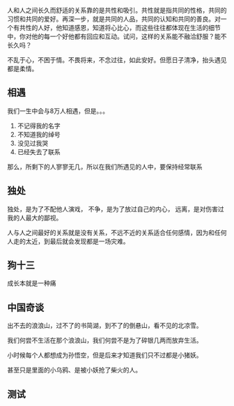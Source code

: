人和人之间长久而舒适的关系靠的是共性和吸引。共性就是指共同的性格，共同的习惯和共同的爱好。再深一步，就是共同的人品，共同的认知和共同的善良。对一个有共性的人好，他知道感恩，知道将心比心，而这些往往都体现在生活的细节中，你对他的每一个好他都有回应和互动。试问，这样的关系能不融洽舒服？能不长久吗？

不乱于心，不困于情。不畏将来，不念过往，如此安好。但愿日子清净，抬头遇见都是柔情。

## 相遇 

我们一生中会与8万人相遇，但是。。。
1. 不记得我的名字
2. 不知道我的绰号
3. 没见过我哭
4. 已经失去了联系
   
那么，所剩下的人寥寥无几，所以在我们所遇见的人中，要保持经常联系

## 独处

独处，是为了不配他人演戏，
不争，是为了放过自己的内心，
远离，是对伤害过我的人最大的鄙视。

人与人之间最好的关系就是没有关系，不远不近的关系适合任何感情，因为和任何人走的太近，到最后就会发现都是一场灾难。

## 狗十三

成长本就是一种痛

## 中国奇谈

出不去的浪浪山，过不了的书简湖，到不了的倒悬山，看不见的北凉雪。

我们何尝不生活在那个浪浪山，我们何尝不是为了碎银几两而放弃生活。

小时候每个人都想成为孙悟空，但是后来才知道我们只不过都是小猪妖。

甚至只是里面的小乌鸦、是被小妖抢了柴火的人。

## 测试
